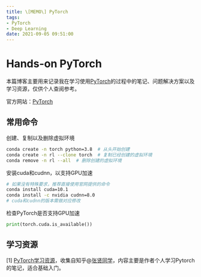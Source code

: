 ```yaml
---
title: \[MEMO\] PyTorch
tags:
- PyTorch
- Deep Learning
date: 2021-09-05 09:51:00
---
```


# Hands-on PyTorch

本篇博客主要用来记录我在学习使用[PyTorch](https://pytorch.org/)的过程中的笔记、问题解决方案以及学习资源，仅供个人查阅参考。

<!-- more -->

官方网站：[PyTorch](https://pytorch.org/)

## 常用命令

创建、复制以及删除虚拟环境

```bash
conda create -n torch python=3.8  # 从头开始创建
conda create -n rl --clone torch  # 复制已经创建的虚拟环境
conda remove -n rl --all  # 删除创建的虚拟环境
```



安装cuda和cudnn，以支持GPU加速

```sh
# 如果没有特殊要求，推荐直接使用官网提供的命令
conda install cuda=10.1
conda install -c nvidia cudnn=8.0
# cuda和cudnn的版本需做对应修改
```



检查PyTorch是否支持GPU加速

```python
print(torch.cuda.is_available())
```



## 学习资源

[1] [PyTorch学习资源](https://pytorch.zhangxiann.com/)，收集自知乎@[张贤同学](https://www.zhihu.com/people/zhangxiann/posts)，内容主要是作者个人学习Pytorch的笔记，适合基础入门。

